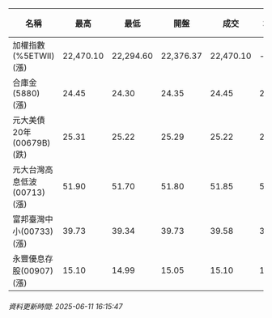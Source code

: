 | 名稱 | 最高 | 最低 | 開盤 | 成交 | 均價 | 成交金額(億) | 昨收 | 漲跌幅 | 漲跌 | 總量 | 昨量 | 振幅 |
| -------- | -------- | -------- | -------- |-------- | -------- | -------- |-------- |-------- |-------- | -------- | -------- |-------- |
|加權指數(%5ETWII) (漲)|22,470.10|22,294.60|22,376.37|22,470.10|-|3,965.54|22,242.14|1.02%|227.96|6,616,316|0|0.79%|
|合庫金(5880) (漲)|24.45|24.30|24.35|24.45|24.40|1.54|24.30|0.62%|0.15|6,320|8,197|0.62%|
|元大美債20年(00679B) (跌)|25.31|25.22|25.29|25.22|25.27|4.96|25.26|0.16%|0.04|19,615|17,968|0.36%|
|元大台灣高息低波(00713) (漲)|51.90|51.70|51.80|51.85|51.80|5.10|51.75|0.19%|0.10|9,844|11,134|0.39%|
|富邦臺灣中小(00733) (漲)|39.73|39.34|39.73|39.58|39.56|0.349|39.27|0.79%|0.31|882|746|0.99%|
|永豐優息存股(00907) (漲)|15.10|14.99|15.05|15.10|15.05|0.447|15.02|0.53%|0.08|2,969|3,135|0.73%|
###### 資料更新時間: 2025-06-11 16:15:47